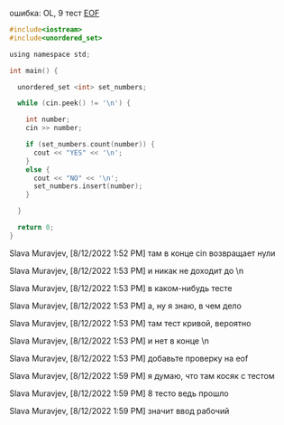 ошибка: OL, 9 тест
[EOF](https://ru.wikipedia.org/wiki/EOF)

```objectivec
#include<iostream>
#include<unordered_set>

using namespace std;

int main() {

  unordered_set <int> set_numbers;

  while (cin.peek() != '\n') {

    int number;
    cin >> number;

    if (set_numbers.count(number)) {
      cout << "YES" << '\n';
    }
    else {
      cout << "NO" << '\n';
      set_numbers.insert(number);
    }

  }

  return 0;
}
```

Slava Muravjev, [8/12/2022 1:52 PM]
там в конце cin возвращает нули

Slava Muravjev, [8/12/2022 1:53 PM]
и никак не доходит до \n

Slava Muravjev, [8/12/2022 1:53 PM]
в каком-нибудь тесте

Slava Muravjev, [8/12/2022 1:53 PM]
а, ну я знаю, в чем дело

Slava Muravjev, [8/12/2022 1:53 PM]
там тест кривой, вероятно

Slava Muravjev, [8/12/2022 1:53 PM]
и нет в конце \n

Slava Muravjev, [8/12/2022 1:53 PM]
добавьте проверку на eof

Slava Muravjev, [8/12/2022 1:59 PM]
я думаю, что там косяк с тестом

Slava Muravjev, [8/12/2022 1:59 PM]
8 тесто ведь прошло

Slava Muravjev, [8/12/2022 1:59 PM]
значит ввод рабочий
